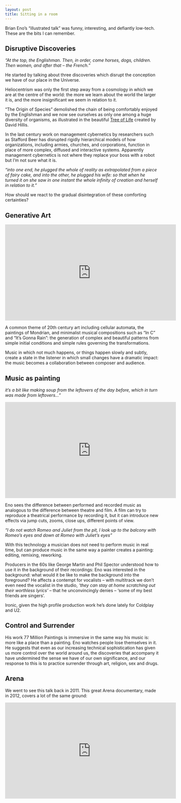 ```yaml
---
layout: post
title: Sitting in a room
---
```


Brian Eno’s “illustrated talk” was funny, interesting, and defiantly low-tech. These are the bits I can remember.

<!--more-->

## Disruptive Discoveries

*“At the top, the Englishman. Then, in order, come horses, dogs, children. Then women, and after that – the French.”*

He started by talking about three discoveries which disrupt the conception we have of our place in the Universe.

Heliocentrism was only the first step away from a cosmology in which we are at the centre of the world: the more we learn about the world the larger it is, and the more insignificant we seem in relation to it.

“The Origin of Species” demolished the chain of being comfortably enjoyed by the Englishman and we now see ourselves as only one among a huge diversity of organisms, as illustrated in the beautiful [Tree of Life](http://www.zo.utexas.edu/faculty/antisense/DownloadfilesToL.html) created by David Hillis.

In the last century work on management cybernetics by researchers such as Stafford Beer has disrupted rigidly hierarchical models of how organizations, including armies, churches, and corporations, function in place of more complex, diffused and interactive systems. Apparently management cybernetics is not where they replace your boss with a robot but I’m not sure what it is.

*“into one end, he plugged the whole of reality as extrapolated from a piece of fairy cake, and into the other, he plugged his wife: so that when he turned it on she saw in one instant the whole infinity of creation and herself in relation to it.”*

How should we react to the gradual disintegration of these comforting certainties?

## Generative Art

<iframe width="560" height="315" src="https://www.youtube.com/watch?v=fAxHlLK3Oyk" frameborder="0" allowfullscreen></iframe>

A common theme of 20th century art including cellular automata, the paintings of Mondrian, and minimalist musical compositions such as “In C” and “It’s Gonna Rain”: the generation of complex and beautiful patterns from simple initial conditions and simple rules governing the transformations.

Music in which not much happens, or things happen slowly and subtly, create a state in the listener in which small changes have a dramatic impact: the music becomes a collaboration between composer and audience.

## Music as painting

*it’s a bit like making soup from the leftovers of the day before, which in turn was made from leftovers…”*

<iframe width="560" height="315" src="https://www.youtube.com/watch?v=fH0ml4yp-Rs" frameborder="0" allowfullscreen></iframe>

Eno sees the difference between performed and recorded music as analogous to the difference between theatre and film. A film can try to reproduce a theatrical performance by recording it, but it can introduce new effects via jump cuts, zooms, close ups, different points of view.

*“I do not watch Romeo and Juliet from the pit, I look up to the balcony with Romeo’s eyes and down at Romeo with Juliet’s eyes”*

With this technology a musician does not need to perform music in real time, but can produce music in the same way a painter creates a painting: editing, remixing, reworking.

Producers in the 60s like George Martin and Phil Spector understood how to use it in the background of their recordings: Eno was interested in the background: what would it be like to make the background into the foreground? He affects a contempt for vocalists – with multitrack we don’t even need the vocalist in the studio, *‘they can stay at home scratching out their worthless lyrics’* – that he unconvincingly denies – ‘some of my best friends are singers’.

Ironic, given the high profile production work he’s done lately for Coldplay and U2.

## Control and Surrender

His work 77 Million Paintings is immersive in the same way his music is: more like a place than a painting. Eno watches people lose themselves in it. He suggests that even as our increasing technical sophistication has given us more control over the world around us, the discoveries that accompany it have undermined the sense we have of our own significance, and our response to this is to practice surrender through art, religion, sex and drugs.

## Arena

We went to see this talk back in 2011. This great Arena documentary, made in 2012, covers a lot of the same ground:

<iframe width="560" height="315" src="https://www.youtube.com/watch?v=CPOz5-rcIeA" frameborder="0" allowfullscreen></iframe>
